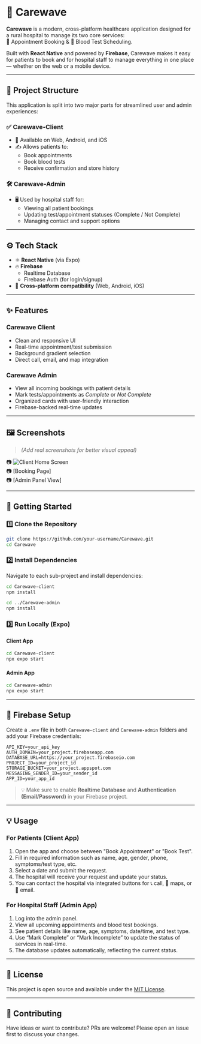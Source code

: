 # 🏥 Carewave

**Carewave** is a modern, cross-platform healthcare application designed for a rural hospital to manage its two core services:  
📅 Appointment Booking & 🧪 Blood Test Scheduling.

Built with **React Native** and powered by **Firebase**, Carewave makes it easy for patients to book and for hospital staff to manage everything in one place — whether on the web or a mobile device.

---

## 📁 Project Structure

This application is split into two major parts for streamlined user and admin experiences:

### ✅ Carewave-Client
- 📱 Available on Web, Android, and iOS
- ✍️ Allows patients to:
  - Book appointments
  - Book blood tests
  - Receive confirmation and store history

### 🛠️ Carewave-Admin
- 🖥 Used by hospital staff for:
  - Viewing all patient bookings
  - Updating test/appointment statuses (Complete / Not Complete)
  - Managing contact and support options

---

## ⚙️ Tech Stack

- ⚛ **React Native** (via Expo)
- 🔥 **Firebase**
  - Realtime Database
  - Firebase Auth (for login/signup)
- 📱 **Cross-platform compatibility** (Web, Android, iOS)

---

## ✨ Features

### Carewave Client
- Clean and responsive UI
- Real-time appointment/test submission
- Background gradient selection
- Direct call, email, and map integration

### Carewave Admin
- View all incoming bookings with patient details
- Mark tests/appointments as *Complete* or *Not Complete*
- Organized cards with user-friendly interaction
- Firebase-backed real-time updates

---

## 🖼️ Screenshots

> *(Add real screenshots for better visual appeal)*


📷 ![Client Home Screen](./Carewave-admin.jpg)  
📷 [Booking Page]  
📷 [Admin Panel View]  


---

## 🚀 Getting Started

### 1️⃣ Clone the Repository

```bash
git clone https://github.com/your-username/Carewave.git
cd Carewave
```

### 2️⃣ Install Dependencies

Navigate to each sub-project and install dependencies:

```bash
cd Carewave-client
npm install

cd ../Carewave-admin
npm install
```

### 3️⃣ Run Locally (Expo)

#### Client App
```bash
cd Carewave-client
npx expo start
```

#### Admin App
```bash
cd Carewave-admin
npx expo start
```

---

## 🔐 Firebase Setup

Create a `.env` file in both `Carewave-client` and `Carewave-admin` folders and add your Firebase credentials:

```env
API_KEY=your_api_key
AUTH_DOMAIN=your_project.firebaseapp.com
DATABASE_URL=https://your_project.firebaseio.com
PROJECT_ID=your_project_id
STORAGE_BUCKET=your_project.appspot.com
MESSAGING_SENDER_ID=your_sender_id
APP_ID=your_app_id
```

> 💡 Make sure to enable **Realtime Database** and **Authentication (Email/Password)** in your Firebase project.

---

## 💡 Usage

### For Patients (Client App)
1. Open the app and choose between "Book Appointment" or "Book Test".
2. Fill in required information such as name, age, gender, phone, symptoms/test type, etc.
3. Select a date and submit the request.
4. The hospital will receive your request and update your status.
5. You can contact the hospital via integrated buttons for 📞 call, 📍 maps, or 📧 email.

### For Hospital Staff (Admin App)
1. Log into the admin panel.
2. View all upcoming appointments and blood test bookings.
3. See patient details like name, age, symptoms, date/time, and test type.
4. Use “Mark Complete” or “Mark Incomplete” to update the status of services in real-time.
5. The database updates automatically, reflecting the current status.

---

## 📜 License

This project is open source and available under the [MIT License](LICENSE).

---

## 📣 Contributing

Have ideas or want to contribute? PRs are welcome! Please open an issue first to discuss your changes.
